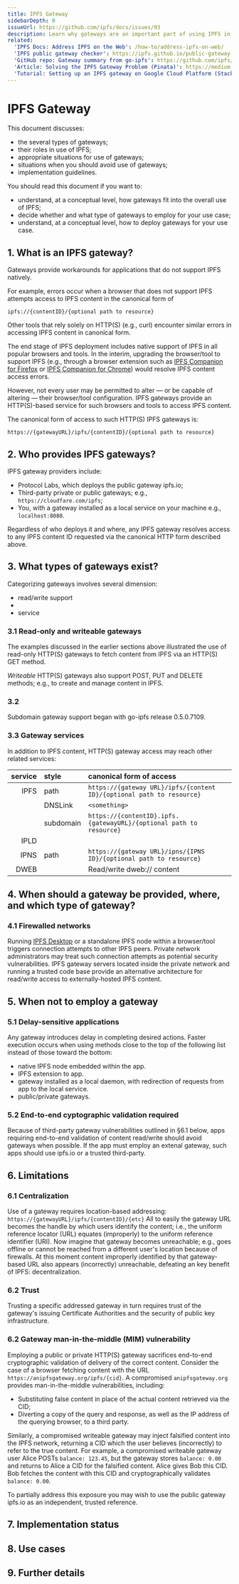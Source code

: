 ```yaml
---
title: IPFS Gateway
sidebarDepth: 0
issueUrl: https://github.com/ipfs/docs/issues/93
description: Learn why gateways are an important part of using IPFS in conjunction with the legacy web.
related:
  'IPFS Docs: Address IPFS on the Web': /how-to/address-ipfs-on-web/
  'IPFS public gateway checker': https://ipfs.github.io/public-gateway-checker/
  'GitHub repo: Gateway summary from go-ipfs': https://github.com/ipfs/go-ipfs/blob/master/docs/gateway.md
  'Article: Solving the IPFS Gateway Problem (Pinata)': https://medium.com/pinata/the-ipfs-gateway-problem-64bbe7eb8170
  'Tutorial: Setting up an IPFS gateway on Google Cloud Platform (Stacktical)': https://blog.stacktical.com/ipfs/gateway/dapp/2019/09/21/ipfs-server-google-cloud-platform.html
---
```


# IPFS Gateway

This document discusses:
*   the several types of gateways;
*   their roles in use of IPFS;
*   appropriate situations for use of gateways;
*   situations when you should avoid use of gateways;
*   implementation guidelines.

You should read this document if you want to:
*   understand, at a conceptual level, how gateways fit into the overall use of IPFS;
*   decide whether and what type of gateways to employ for your use case;
*   understand, at a conceptual level, how to deploy gateways for your use case.

## 1. What is an IPFS gateway?
Gateways provide workarounds for applications that do not support IPFS natively.

For example, errors occur when a browser that does not support IPFS attempts access to IPFS content in the canonical form of
```
ipfs://{contentID}/{optional path to resource}
```
Other tools that rely solely on HTTP(S) (e.g., curl) encounter similar errors in accessing IPFS content in canonical form.

The end stage of IPFS deployment includes native support of IPFS in all popular browsers and tools.
In the interim, upgrading the browser/tool to support IPFS (e.g., through a browser extension such as [IPFS Companion for Firefox](https://addons.mozilla.org/en-US/firefox/addon/ipfs-companion/) or [IPFS Companion for Chrome](https://chrome.google.com/webstore/detail/ipfs-companion/nibjojkomfdiaoajekhjakgkdhaomnch)) would resolve IPFS content access errors.

However, not every user may be permitted to alter — or be capable of altering — their browser/tool configuration.
IPFS gateways provide an HTTP(S)-based service for such browsers and tools to access IPFS content.

The canonical form of access to such HTTP(S) IPFS gateways is:
```
https://{gatewayURL}/ipfs/{contentID}/{optional path to resource}
```

## 2. Who provides IPFS gateways?

IPFS gateway providers include:
*   Protocol Labs, which deploys the public gateway ipfs.io;
*   Third-party private or public gateways; e.g., `https://cloudfare.com/ipfs`;
*   You, with a gateway installed as a local service on your machine e.g., `localhost:8080`.

Regardless of who deploys it and where, any IPFS gateway resolves access to any IPFS content ID requested via the canonical HTTP form described above.

## 3. What types of gateways exist?
Categorizing gateways involves several dimension:
*   read/write support
*   <needs a descriptor>
*   service

### 3.1 Read-only and writeable gateways
The examples discussed in the earlier sections above illustrated the use of read-only HTTP(S) gateways to fetch content from IPFS via an HTTP(S) GET method.

_Writeable_ HTTP(S) gateways also support POST, PUT and DELETE methods; e.g., to create and manage content in IPFS.

### 3.2

Subdomain gateway support began with go-ipfs release 0.5.0.7109.

### 3.3 Gateway services

In addition to IPFS content, HTTP(S) gateway access may reach other related services:

| service  | style | canonical form of access |
| ------:  | :---- | :----------------------- |
| IPFS | path | `https://{gateway URL}/ipfs/{content ID}/{optional path to resource}` |
|   | DNSLink | `<something>` |
|   | subdomain  | `https://{contentID}.ipfs.{gatewayURL}/{optional path to resource}` |
| IPLD |  |  |
| IPNS  | path | `https://{gateway URL}/ipns/{IPNS ID}/{optional path to resource}` |
| DWEB   |   | Read/write dweb:// content  |

## 4. When should a gateway be provided, where, and which type of gateway?

### 4.1 Firewalled networks
Running [IPFS Desktop](https://github.com/ipfs-shipyard/ipfs-desktop#ipfs-desktop) or a standalone IPFS node within a browser/tool triggers connection attempts to other IPFS peers.
Private network administrators may treat such connection attempts as potential security vulnerabilities.
IPFS gateway servers located inside the private network and running a trusted code base provide an alternative architecture for read/write access to externally-hosted IPFS content.

## 5. When not to employ a gateway

### 5.1 Delay-sensitive applications
Any gateway introduces delay in completing desired actions.
Faster execution occurs when using methods close to the top of the following list instead of those toward the bottom:
*   native IPFS node embedded within the app.
*   IPFS extension to app.
*   gateway installed as a local daemon, with redirection of requests
from app to the local service.
*   public/private gateways.

### 5.2 End-to-end cyptographic validation required
Because of third-party gateway vulnerabilities outlined in §6.1 below, apps requiring end-to-end validation of content read/write should avoid gateways when possible.
If the app must employ an extenal gateway, such apps should use ipfs.io or a trusted third-party.

## 6. Limitations

### 6.1 Centralization
Use of a gateway requires location-based addressing: `https://{gatewayURL}/ipfs/{contentID}/{etc}`
All to easily the gateway URL becomes the handle by which users identify the content; i.e., the uniform reference locator (URL) equates (improperly) to the uniform reference identifier (URI).
Now imagine that gateway becomes unreachable; e.g., goes offline or cannot be reached from a different user's location because of firewalls.
At this moment content improperly identified by that gateway-based URL also appears (incorrectly) unreachable, defeating an key benefit of IPFS: decentralization.

### 6.2 Trust
Trusting a specific addressed gateway in turn requires trust of the gateway's issuing Certificate Authorities and the security of public key infrastructure.

### 6.2 Gateway man-in-the-middle (MIM) vulnerability
Employing a public or private HTTP(S) gateway sacrifices end-to-end cryptographic validation of delivery of the correct content.
Consider the case of a browser fetching content with the URL `https://anipfsgateway.org/ipfs/{cid}`.
A compromised `anipfsgateway.org` provides man-in-the-middle vulnerabilities, including:
*   Substituting false content in place of the actual content retrieved via the CID;
*   Diverting a copy of the query and response, as well as the IP address of the querying browser, to a third party.

Similarly, a compromised writeable gateway may inject falsified content into the IPFS network, returning a CID which the user believes (incorrectly) to refer to the true content.
For example, a compromised writeable gateway user Alice POSTs `balance: 123.45`, but the gateway stores `balance: 0.00` and returns to Alice a CID for the falsified content.
Alice gives Bob this CID.
Bob fetches the content with this CID and cryptographically validates `balance: 0.00`.

To partially address this exposure you may wish to use the public gateway ipfs.io as an independent, trusted reference.

## 7. Implementation status

## 8. Use cases

## 9. Further details


<ContentStatus />
